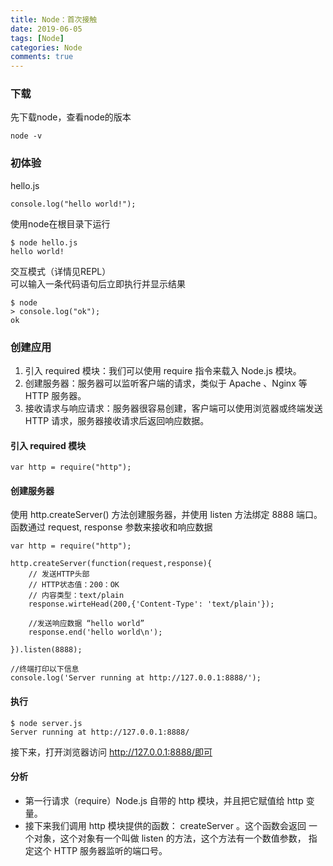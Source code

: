 ```yaml
---
title: Node：首次接触
date: 2019-06-05
tags: [Node]
categories: Node
comments: true
---
```


### 下载
先下载node，查看node的版本

```
node -v
```

### 初体验
hello.js
```
console.log("hello world!");
```
使用node在根目录下运行
```
$ node hello.js
hello world!
```
交互模式（详情见REPL）   
可以输入一条代码语句后立即执行并显示结果
```
$ node
> console.log("ok");
ok
```

### 创建应用
1. 引入 required 模块：我们可以使用 require 指令来载入 Node.js 模块。
2. 创建服务器：服务器可以监听客户端的请求，类似于 Apache 、Nginx 等 HTTP 服务器。
3. 接收请求与响应请求：服务器很容易创建，客户端可以使用浏览器或终端发送 HTTP 请求，服务器接收请求后返回响应数据。

#### 引入 required 模块

```
var http = require("http");
```

#### 创建服务器
使用 http.createServer() 方法创建服务器，并使用 listen 方法绑定 8888 端口。 函数通过 request, response 参数来接收和响应数据

```
var http = require("http");

http.createServer(function(request,response){
	// 发送HTTP头部
	// HTTP状态值：200：OK
	// 内容类型：text/plain
	response.wirteHead(200,{'Content-Type': 'text/plain'});

	//发送响应数据 “hello world”
	response.end('hello world\n');

}).listen(8888);

//终端打印以下信息
console.log('Server running at http://127.0.0.1:8888/');
```
#### 执行

```
$ node server.js
Server running at http://127.0.0.1:8888/
```
接下来，打开浏览器访问 http://127.0.0.1:8888/即可

#### 分析
- 第一行请求（require）Node.js 自带的 http 模块，并且把它赋值给 http 变量。
- 接下来我们调用 http 模块提供的函数： createServer 。这个函数会返回 一个对象，这个对象有一个叫做 listen 的方法，这个方法有一个数值参数， 指定这个 HTTP 服务器监听的端口号。
